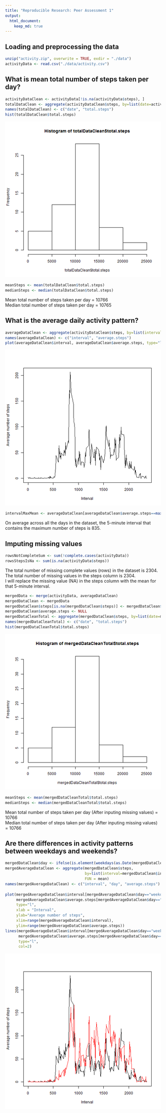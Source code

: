 ```yaml
---
title: "Reproducible Research: Peer Assessment 1"
output: 
  html_document:
    keep_md: true
---
```



## Loading and preprocessing the data

```r
unzip("activity.zip", overwrite = TRUE, exdir = "./data")
activityData <- read.csv("./data/activity.csv")
```

## What is mean total number of steps taken per day?

```r
activityDataClean <- activityData[!is.na(activityData$steps), ]
totalDataClean <- aggregate(activityDataClean$steps, by=list(date=activityDataClean$date), FUN = sum)
names(totalDataClean) <- c("date", "total.steps")
hist(totalDataClean$total.steps)
```

![plot of chunk unnamed-chunk-2](figure/unnamed-chunk-2.png) 

```r
meanSteps <- mean(totalDataClean$total.steps)
medianSteps <- median(totalDataClean$total.steps)
```
Mean total number of steps taken per day = 10766  
Median total number of steps taken per day = 10765  

## What is the average daily activity pattern?

```r
averageDataClean <- aggregate(activityDataClean$steps, by=list(interval=activityDataClean$interval), FUN = mean)
names(averageDataClean) <- c("interval", "average.steps")
plot(averageDataClean$interval, averageDataClean$average.steps, type="l", xlab = "Interval", ylab="Average number of steps")
```

![plot of chunk unnamed-chunk-3](figure/unnamed-chunk-3.png) 

```r
intervalMaxMean <- averageDataClean[averageDataClean$average.steps==max(averageDataClean$average.steps), "interval"]
```
On average across all the days in the dataset, the 5-minute interval that contains the maximum number of steps is 835.

## Imputing missing values

```r
rowsNotCompleteSum <- sum(!complete.cases(activityData))
rowsStepsIsNa <- sum(is.na(activityData$steps))
```
The total number of missing complete values (rows) in the dataset is 2304.  
The total number of missing values in the steps column is 2304.  
I will replace the missing value (NA) in the steps column with the mean for that 5-minute interval.


```r
mergedData <- merge(activityData, averageDataClean)
mergedDataClean <- mergedData
mergedDataClean$steps[is.na(mergedDataClean$steps)] <- mergedDataClean$average.steps[is.na(mergedDataClean$steps)]
mergedDataClean$average.steps <- NULL
mergedDataCleanTotal <- aggregate(mergedDataClean$steps, by=list(date=mergedDataClean$date), FUN = sum)
names(mergedDataCleanTotal) <- c("date", "total.steps")
hist(mergedDataCleanTotal$total.steps)
```

![plot of chunk unnamed-chunk-5](figure/unnamed-chunk-5.png) 

```r
meanSteps <- mean(mergedDataCleanTotal$total.steps)
medianSteps <- median(mergedDataCleanTotal$total.steps)
```
Mean total number of steps taken per day (After inputing missing values) = 10766  
Median total number of steps taken per day (After inputing missing values) = 10766  

## Are there differences in activity patterns between weekdays and weekends?

```r
mergedDataClean$day <- ifelse(is.element(weekdays(as.Date(mergedDataClean$date, format = "%Y-%m-%d")), c("Saturday", "Sunday")), "weekend", "weekday")
mergedAverageDataClean <- aggregate(mergedDataClean$steps,
                                    by=list(interval=mergedDataClean$interval, day=mergedDataClean$day),
                                    FUN = mean)
names(mergedAverageDataClean) <- c("interval", "day", "average.steps")

plot(mergedAverageDataClean$interval[mergedAverageDataClean$day=="weekday"],
     mergedAverageDataClean$average.steps[mergedAverageDataClean$day=="weekday"],
     type="l",
     xlab = "Interval",
     ylab="Average number of steps",
     xlim=range(mergedAverageDataClean$interval),
     ylim=range(mergedAverageDataClean$average.steps))
lines(mergedAverageDataClean$interval[mergedAverageDataClean$day=="weekend"],
      mergedAverageDataClean$average.steps[mergedAverageDataClean$day=="weekend"],
      type="l",
      col=2)
```

![plot of chunk unnamed-chunk-6](figure/unnamed-chunk-6.png) 
